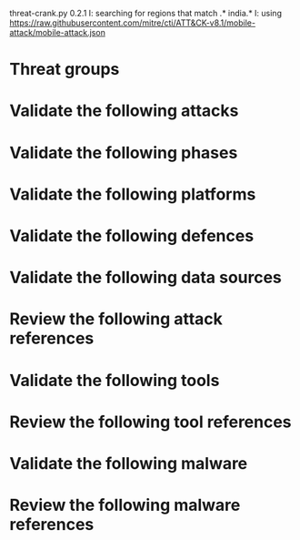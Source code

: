 threat-crank.py 0.2.1
I: searching for regions that match .* india.*
I: using https://raw.githubusercontent.com/mitre/cti/ATT&CK-v8.1/mobile-attack/mobile-attack.json
# Threat groups


# Validate the following attacks


# Validate the following phases


# Validate the following platforms


# Validate the following defences


# Validate the following data sources


# Review the following attack references


# Validate the following tools


# Review the following tool references


# Validate the following malware


# Review the following malware references


